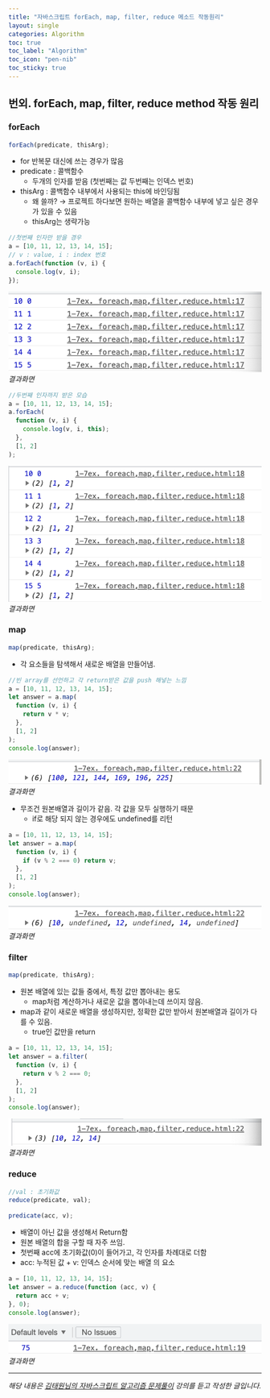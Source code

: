 ```yaml
---
title: "자바스크립트 forEach, map, filter, reduce 메소드 작동원리"
layout: single
categories: Algorithm
toc: true
toc_label: "Algorithm"
toc_icon: "pen-nib"
toc_sticky: true
---
```


## 번외. forEach, map, filter, reduce method 작동 원리

### forEach

```jsx
forEach(predicate, thisArg);
```

- for 반복문 대신에 쓰는 경우가 많음
- predicate : 콜백함수
  - 두개의 인자를 받음 (첫번째는 값 두번째는 인덱스 번호)
- thisArg : 콜백함수 내부에서 사용되는 this에 바인딩됨
  - 왜 쓸까? → 프로젝트 하다보면 원하는 배열을 콜백함수 내부에 넣고 싶은 경우가 있을 수 있음
  - thisArg는 생략가능

```jsx
//첫번째 인자만 받을 경우
a = [10, 11, 12, 13, 14, 15];
// v : value, i : index 번호
a.forEach(function (v, i) {
  console.log(v, i);
});
```

![algo7ex-00001.png](/assets/images/algorithm/algo7ex-00001.png)
_결과화면_

```jsx
//두번째 인자까지 받은 모습
a = [10, 11, 12, 13, 14, 15];
a.forEach(
  function (v, i) {
    console.log(v, i, this);
  },
  [1, 2]
);
```

![2](/assets/images/algorithm/algo7ex-00002.png)
_결과화면_

### map

```jsx
map(predicate, thisArg);
```

- 각 요소들을 탐색해서 새로운 배열을 만들어냄.

```jsx
//빈 array를 선언하고 각 return받은 값을 push 해넣는 느낌
a = [10, 11, 12, 13, 14, 15];
let answer = a.map(
  function (v, i) {
    return v * v;
  },
  [1, 2]
);
console.log(answer);
```

![3](/assets/images/algorithm/algo7ex-00003.png)
_결과화면_

- 무조건 원본배열과 길이가 같음. 각 값을 모두 실행하기 때문
  - if로 해당 되지 않는 경우에도 undefined를 리턴

```jsx
a = [10, 11, 12, 13, 14, 15];
let answer = a.map(
  function (v, i) {
    if (v % 2 === 0) return v;
  },
  [1, 2]
);
console.log(answer);
```

![4](/assets/images/algorithm/algo7ex-00004.png)
_결과화면_

### filter

```jsx
map(predicate, thisArg);
```

- 원본 배열에 있는 값들 중에서, 특정 값만 뽑아내는 용도
  - map처럼 계산하거나 새로운 값을 뽑아내는데 쓰이지 않음.
- map과 같이 새로운 배열을 생성하지만, 정확한 값만 받아서 원본배열과 길이가 다를 수 있음.
  - true인 값만을 return

```jsx
a = [10, 11, 12, 13, 14, 15];
let answer = a.filter(
  function (v, i) {
    return v % 2 === 0;
  },
  [1, 2]
);
console.log(answer);
```

![5](/assets/images/algorithm/algo7ex-00005.png)
_결과화면_

### reduce

```jsx
//val : 초기화값
reduce(predicate, val);
```

```jsx
predicate(acc, v);
```

- 배열이 아닌 값을 생성해서 Return함
- 원본 배열의 합을 구할 때 자주 쓰임.
- 첫번째 acc에 초기화값(0)이 들어가고, 각 인자를 차례대로 더함
- acc: 누적된 값 + v: 인덱스 순서에 맞는 배열 의 요소

```jsx
a = [10, 11, 12, 13, 14, 15];
let answer = a.reduce(function (acc, v) {
  return acc + v;
}, 0);
console.log(answer);
```

![6](/assets/images/algorithm/algo7ex-00006.png)
_결과화면_

---

_해당 내용은 [김태원님의 자바스크립트 알고리즘 문제풀이](https://www.inflearn.com/course/%EC%9E%90%EB%B0%94%EC%8A%A4%ED%81%AC%EB%A6%BD%ED%8A%B8-%EC%95%8C%EA%B3%A0%EB%A6%AC%EC%A6%98-%EB%AC%B8%EC%A0%9C%ED%92%80%EC%9D%B4/dashboard) 강의를 듣고 작성한 글입니다._
